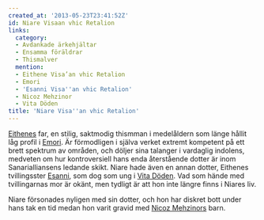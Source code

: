 ```yaml
---
created_at: '2013-05-23T23:41:52Z'
id: Niare Visaan vhic Retalion
links:
  category:
  - Avdankade ärkehjältar
  - Ensamma föräldrar
  - Thismalver
  mention:
  - Eithene Visa’an vhic Retalion
  - Emori
  - 'Esanni Visa''an vhic Retalion'
  - Nicoz Mehzinor
  - Vita Döden
title: 'Niare Visa''an vhic Retalion'
---
```


[Eithenes] far, en stilig, saktmodig thismman i medelåldern som länge hållit låg profil i [Emori].
Är förmodligen i själva verket extremt kompetent på ett brett spektrum av områden, och döljer sina
talanger i vardaglig indolens, medveten om hur kontroversiell hans enda återstående dotter är inom
Sanarialliansens ledande skikt. Niare hade även en annan dotter, Eithenes tvillingsster [Esanni],
som dog som ung i [Vita Döden]. Vad som hände med tvillingarnas mor är okänt, men tydligt är att hon
inte längre finns i Niares liv.

Niare försonades nyligen med sin dotter, och hon har diskret bott under hans tak en tid medan hon
varit gravid med [Nicoz Mehzinors] barn.

  [Eithenes]: Eithene_Visaan_vhic_Retalion
  [Emori]: Emori
  [Esanni]: Esanni_Visaan_vhic_Retalion
  [Vita Döden]: Vita_Döden
  [Nicoz Mehzinors]: Nicoz_Mehzinor